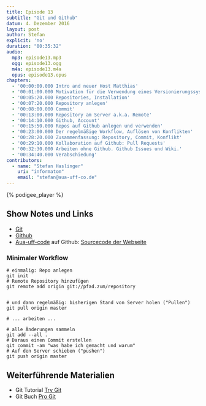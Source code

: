 ```yaml
---
title: Episode 13
subtitle: "Git und Github"
datum: 4. Dezember 2016
layout: post
author: Stefan
explicit: 'no'
duration: "00:35:32"
audio:
  mp3: episode13.mp3
  ogg: episode13.ogg
  m4a: episode13.m4a
  opus: episode13.opus
chapters:
  - '00:00:00.000 Intro and neuer Host Matthias'
  - '00:01:00.000 Motivation für die Verwendung eines Versionierungssystems'
  - '00:05:20.000 Repositories, Installation'
  - '00:07:20.000 Repository anlegen'
  - '00:08:00.000 Commit'
  - '00:13:00.000 Repository am Server a.k.a. Remote'
  - '00:14:10.000 Github, Account'
  - '00:15:50.000 Repos auf Github anlegen und verwenden'
  - '00:23:00.000 Der regelmäßige Workflow, Auflösen von Konflikten'
  - '00:28:20.000 Zusammenfassung: Repository, Commit, Konflikt'
  - '00:29:10.000 Kollaboration auf Github: Pull Requests'
  - '00:32:30.000 Arbeiten ohne Github. Github Issues und Wiki.'
  - '00:34:40.000 Verabschiedung'
contributors:
  - name: "Stefan Haslinger"
    uri: "informatom"
    email: "stefan@aua-uff-co.de"
---
```


{% podigee_player %}

## Show Notes und Links

* [Git](https://git-scm.com/)
* [Github](https://github.com/)
* [Aua-uff-code](https://github.com/aua-uff-code) auf Github: [Sourcecode der Webseite](https://github.com/aua-uff-code/aua-uff-co.de)

### Minimaler Workflow

```
# einmalig: Repo anlegen
git init
# Remote Repository hinzufügen
git remote add origin git://pfad.zum/repository


# und dann regelmäßig: bisherigen Stand von Server holen ("Pullen")
git pull origin master

# ... arbeiten ...

# alle Änderungen sammeln
git add --all .
# Daraus einen Commit erstellen
git commit -am "was habe ich gemacht und warum"
# Auf den Server schieben ("pushen")
git push origin master
````

## Weiterführende Materialien

* Git Tutorial [Try Git](https://try.github.io/levels/1/challenges/1)
* Git Buch [Pro Git](https://git-scm.com/book/de/v1)
